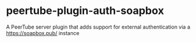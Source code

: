 # peertube-plugin-auth-soapbox
A PeerTube server plugin that adds support for external authentication via a https://soapbox.pub/ instance
